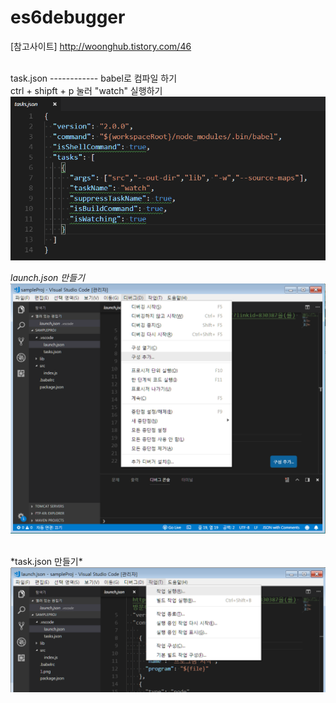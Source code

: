 # es6debugger

[참고사이트] http://woonghub.tistory.com/46


<br/>
task.json 
------------
babel로 컴파일 하기 <br/>
ctrl + shipft + p 눌러 "watch" 실행하기 
<img src="./docs/4.png" alt="4.png"/>

*launch.json 만들기*
<img src="./docs/1.png" alt="1.png"/>

<br/>
*task.json 만들기*
<img src="./docs/2.png" alt="2.png"/>


